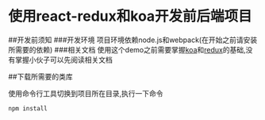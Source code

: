 # 使用react-redux和koa开发前后端项目

##开发前须知
###开发环境
项目环境依赖node.js和webpack(在开始之前请安装所需要的依赖)
###相关文档
使用这个demo之前需要掌握[koa](http://koajs.com/)和[redux](http://redux.js.org)的基础,没有掌握小伙子可以先阅读相关文档

##下载所需要的类库

使用命令行工具切换到项目所在目录,执行一下命令
```js
npm install
```
